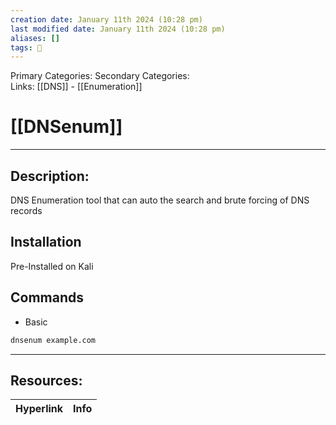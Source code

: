 ```yaml
---
creation date: January 11th 2024 (10:28 pm)
last modified date: January 11th 2024 (10:28 pm)
aliases: []
tags: 🧰
---
```

 
Primary Categories: 
Secondary Categories:  
Links: [[DNS]] - [[Enumeration]]
# [[DNSenum]]  
___

## Description:
DNS Enumeration tool that can auto the search and brute forcing of DNS records

## Installation
Pre-Installed on Kali

## Commands
- Basic
```bash
dnsenum example.com
```


___

## Resources:

| Hyperlink | Info |
| --------- | ---- |


